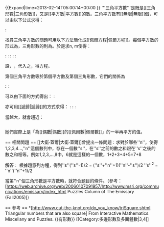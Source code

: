 {{Expand|time=2013-02-14T05:00:14+00:00 }}
'''三角平方數'''是既是[[三角形數|三角形數]]，又是[[平方數|平方數]]的數。三角平方數有[[無限|無限]]個，可以由以下公式求得：

:<math> N_k = {1 \over 32} \left[ \left( 1 + \sqrt{2} \right)^{2k} - \left( 1 - \sqrt{2} \right)^{2k} \right]^2  </math>

找尋三角平方數的問題可用以下方法簡化成[[佩爾方程|佩爾方程]]。每個平方數的形式為<math> m^2</math>，三角形數的則為<math> \frac{n(n-1)}{2}</math>。於是求n, m使得：

:<math>\frac{n(n-1)}{2}=m^2</math>
:<math>n(n-1)=2m^2</math>
:<math>n^2-n+\frac{1}{4}=2m^2+\frac{1}{4}</math>
:<math>4n^2-4n+1=8m^2+1</math>
:<math>(2n-1)^2=8m^2+1</math>

設<math>k=2n-1</math>，<math>p=2m</math>，代入之，得方程<math>k^2=2p^2+1</math>。

第<math>k</math>個三角平方數<math>N</math>等於第<math>s</math>個平方數及第<math>t</math>個三角形數，它們的關係為

:<math> s(N) = \sqrt{N} </math>
:<math> t(N) = \lfloor \sqrt{2 N} \rfloor </math>

<math>t</math>可以由下面的方式得出：
:<math> t(N_k) = {1 \over 4} \left\{ \left[ \left( 1 + \sqrt{2} \right)^k + \left( 1 - \sqrt{2} \right)^k \right]^2 - \left[ 1 + (-1)^k \right]^2 \right\} </math>

<math>N</math>亦可用[[遞歸|遞歸]]的方式求得：
:<math>N_0=0</math>
:<math>N_1=1</math>
:<math>N_k=34N_{k-1} - N_{k-2} + 2</math>

當<math>k</math>越大，<math>\tfrac{t}{s}</math>就會趨近<math>\sqrt2</math>：

<math> \begin{matrix} N=1 & s=1 & t=1 & \frac{t}{s}=1
\\ N=36 & s=6 & t=8 & \frac{t}{s} = 1.3333333
\\ N=1225 & s=35 & t=49 & \frac{t}{s} = 1.4
\\ N=41616 & s=204 & t=288 & \frac{t}{s} = 1.4117647
\\ N=1,413,721 & s=1189 & t=1681 & \frac{t}{s} = 1.4137931
\\ N=48,024,900 & s=6930 & t=9800 & \frac{t}{s} = 1.4141414
\\ N=1,631,432,881 & s=40391 & t=57121 & \frac{t}{s} = 1.4142011
\end{matrix} </math>

她們實際上是「為[[偶數|偶數]]的[[佩爾數|佩爾數]]」的一半再平方的值。

== 相關問題 ==
[[大衛·蓋爾|大衛·蓋爾]]曾提出一條問題：求對於哪些''n''，使得1,2,3,4...,''n''這個數列中，存在一個數''s''，在''s''之前的數之和跟在''s''之後的數之和相等。例如1,2,3,...,8中，6就是這樣的一個數，1+2+3+4+5=7+8

解答：
根據題意列方程，得到''s''(''s''-1)/2 = (''s''+''n''+1)(''n''-''s'')/2
''s''<sup>2</sup> = ''n''(''n''+1)/2

當第''n''個三角形數是平方數時，就符合題目的條件。（參考：[https://web.archive.org/web/20060107091957/http://www.msri.org/communications/emissary/index_html Puzzles Column of The Emissary (Fall2005)]）


== 參考 ==
*[http://www.cut-the-knot.org/do_you_know/triSquare.shtml Triangular numbers that are also square] From Interactive Mathematics Miscellany and Puzzles.
{{有形數}}
[[Category:多邊形數及多面體數|3,4]]
